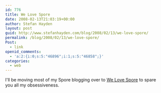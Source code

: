 ```yaml
---
id: 776
title: We Love Spore
date: 2008-02-13T21:03:19+00:00
author: Stefan Hayden
layout: post
guid: http://www.stefanhayden.com/blog/2008/02/13/we-love-spore/
permalink: /blog/2008/02/13/we-love-spore/
Post:
  - link
openid_comments:
  - 'a:2:{i:0;s:5:"46896";i:1;s:5:"46858";}'
categories:
  - web
---
```

I'll be moving most of my Spore blogging over to <a href="http://welovespore.com">We Love Spore</a> to spare you all my obsessiveness.